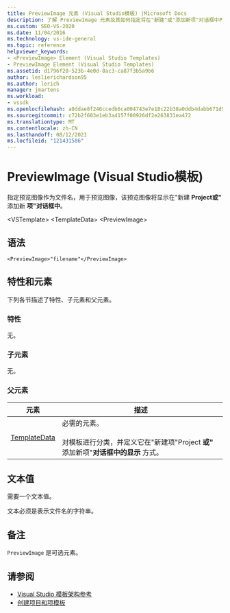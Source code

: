 ```yaml
---
title: PreviewImage 元素 (Visual Studio模板) |Microsoft Docs
description: 了解 PreviewImage 元素及其如何指定将在"新建"或"添加新项"对话框中Project图像的文件名。
ms.custom: SEO-VS-2020
ms.date: 11/04/2016
ms.technology: vs-ide-general
ms.topic: reference
helpviewer_keywords:
- <PreviewImage> Element (Visual Studio Templates)
- PreviewImage Element (Visual Studio Templates)
ms.assetid: d1796f20-523b-4e0d-8ac3-ca87f3b5a9b6
author: leslierichardson95
ms.author: lerich
manager: jmartens
ms.workload:
- vssdk
ms.openlocfilehash: a0ddae8f246ccedb6ca004743e7e18c22b38a0ddb4dabb671d55f07140274074
ms.sourcegitcommit: c72b2f603e1eb3a4157f00926df2e263831ea472
ms.translationtype: MT
ms.contentlocale: zh-CN
ms.lasthandoff: 08/12/2021
ms.locfileid: "121431586"
---
```

# <a name="previewimage-element-visual-studio-templates"></a>PreviewImage (Visual Studio模板) 
指定预览图像作为文件名，用于预览图像，该预览图像将显示在"新建 **Project或"** 添加新 **项"对话框中**。

 \<VSTemplate> \<TemplateData>
 \<PreviewImage>

## <a name="syntax"></a>语法

```
<PreviewImage>"filename"</PreviewImage>
```

## <a name="attributes-and-elements"></a>特性和元素
 下列各节描述了特性、子元素和父元素。

### <a name="attributes"></a>特性
 无。

### <a name="child-elements"></a>子元素
 无。

### <a name="parent-elements"></a>父元素

|元素|描述|
|-------------|-----------------|
|[TemplateData](../extensibility/templatedata-element-visual-studio-templates.md)|必需的元素。<br /><br /> 对模板进行分类，并定义它在"新建项"Project **或"** 添加新项"**对话框中的显示** 方式。|

## <a name="text-value"></a>文本值
 需要一个文本值。

 文本必须是表示文件名的字符串。

## <a name="remarks"></a>备注
 `PreviewImage` 是可选元素。

## <a name="see-also"></a>请参阅
- [Visual Studio 模板架构参考](../extensibility/visual-studio-template-schema-reference.md)
- [创建项目和项模板](../ide/creating-project-and-item-templates.md)
